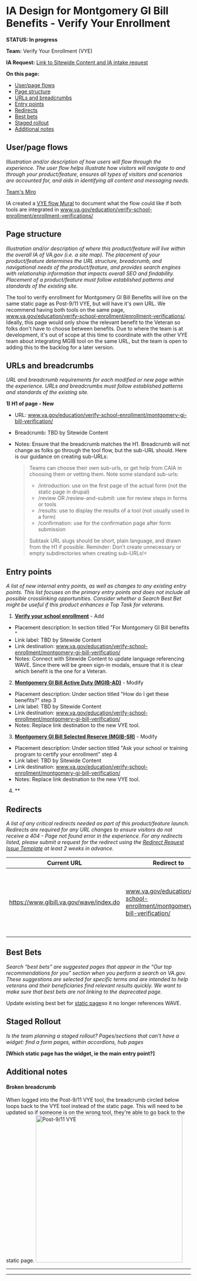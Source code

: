 # IA Design for Montgomery GI Bill Benefits - Verify Your Enrollment
**STATUS: In progress**

**Team:** Verify Your Enrollment (VYE)

**IA Request:** [Link to Sitewide Content and IA intake request](https://github.com/department-of-veterans-affairs/va.gov-team/issues/68205)

**On this page:**
- [User/page flows](#flows)
- [Page structure](#map)
- [URLs and breadcrumbs](#url)
- [Entry points](#nav)
- [Redirects](#redirects)
- [Best bets](#bestbets)
- [Staged rollout](#stagedrollout)
- [Additional notes](#notes)


## <a name="flows"></a>User/page flows <br>
*Illustration and/or description of how users will flow through the experience. The user flow helps illustrate how visitors will navigate to and through your product/feature, ensures all types of visitors and scenarios are accounted for, and aids in identifying all content and messaging needs.*

[Team's Miro](https://miro.com/app/board/uXjVMt6pMHo=/)

IA created a [VYE flow Mural](https://app.mural.co/t/departmentofveteransaffairs9999/m/departmentofveteransaffairs9999/1711750816135/b561b61b07b246ced1462aa92265079d26571034?sender=u79ee90295fdb006d7f463212) to document what the flow could like if both tools are integrated in www.va.gov/education/verify-school-enrollment/enrollment-verifications/ 

## <a name="map"></a>Page structure<br>
*Illustration and/or description of where this product/feature will live within the overall IA of VA.gov (i.e. a site map). The placement of your product/feature determines the URL structure, breadcrumb, and navigational needs of the product/feature, and provides search engines with relationship information that impacts overall SEO and findability. Placement of a product/feature must follow established patterns and standards of the existing site.*


The tool to verify enrollment for Montgomery GI Bill Benefits will live on the same static page as Post-9/11 VYE, but will have it's own URL. We recommend having both tools on the same page, www.va.gov/education/verify-school-enrollment/enrollment-verifications/. Ideally, this page would only show the relevant benefit to the Veteran so folks don't have to choose between benefits. Due to where the team is at development, it's out of scope at this time to coordinate with the other VYE team about integrating MGIB tool on the same URL, but the team is open to adding this to the backlog for a later version.

## <a name="url"></a>URLs and breadcrumbs
*URL and breadcrumb requirements for each modified or new page within the experience. URLs and breadcrumbs must follow established patterns and standards of the existing site.*


**1) H1 of page - New**
- URL: www.va.gov/education/verify-school-enrollment/montgomery-gi-bill-verification/
- Breadcrumb: TBD by Sitewide Content
- Notes: Ensure that the breadcrumb matches the H1. Breadcrumb will not change as folks go through the tool flow, but the sub-URL should. Here is our guidance on creating sub-URLs:

  >Teams can choose their own sub-urls, or get help from CAIA in choosing them or vetting them.
    Note some standard sub-urls:
  >
    > - /introduction: use on the first page of the actual form (not the static page in drupal)
    > - /review OR /review-and-submit: use for review steps in forms or tools
    > - /results: use to display the results of a tool (not usually used in a form)
    >- /confirmation: use for the confirmation page after form submission
  >
    > Subtask URL slugs should be short, plain language, and drawn from the H1 if possible. 
    Reminder: Don’t create unnecessary or empty subdirectories when creating sub-URLs!<


## <a name="nav"></a>Entry points <br>
*A list of new internal entry points, as well as changes to any existing entry points. This list focuses on the primary entry points and does not include all possible crosslinking opportunities. Consider whether a Search Best Bet might be useful if this product enhances a Top Task for veterans.*


1. **[Verify your school enrollment](https://www.va.gov/education/verify-school-enrollment/)** - Add
  - Placement description: In section titled "For Montgomery GI Bill benefits "
  - Link label: TBD by Sitewide Content
  - Link destination: www.va.gov/education/verify-school-enrollment/montgomery-gi-bill-verification/
  - Notes: Connect with Sitewide Content to update language referencing WAVE. Since there will be green sign-in modals, ensure that it is clear which benefit is the one for a Veteran.

2. **[Montgomery GI Bill Active Duty (MGIB-AD)](https://www.va.gov/education/about-gi-bill-benefits/montgomery-active-duty/)** - Modify
  - Placement description: Under section titled "How do I get these benefits?" step 3
  - Link label: TBD by Sitewide Content
  - Link destination: www.va.gov/education/verify-school-enrollment/montgomery-gi-bill-verification/
  - Notes: Replace link destination to the new VYE tool.

3. **[Montgomery GI Bill Selected Reserve (MGIB-SR)](https://www.va.gov/education/about-gi-bill-benefits/montgomery-selected-reserve/)** - Modify
  - Placement description: Under section titled "Ask your school or training program to certify your enrollment" step 4
  - Link label: TBD by Sitewide Content
  - Link destination: www.va.gov/education/verify-school-enrollment/montgomery-gi-bill-verification/
  - Notes: Replace link destination to the new VYE tool.

4. **

## <a name="redirects"></a>Redirects <br>
*A list of any critical redirects needed as part of this product/feature launch. Redirects are required for any URL changes to ensure visitors do not receive a 404 - Page not found error in the experience. For any redirects listed, please submit a request for the redirect using the [Redirect Request Issue Template](https://github.com/department-of-veterans-affairs/va.gov-team/issues/new?assignees=jennymayoco%2C+kristinoletmuskat%2C+strelichl%2C+FranECross&labels=sitewide+CAIA%2C+Sitewide+IA%2C+Public+Websites%2C+VA.gov+frontend%2C+Redirect+request&projects=&template=redirect-request.md&title=Redirect+Request) at least 2 weeks in advance.*  


Current URL | Redirect to | Notes
--- | --- | ---
https://www.gibill.va.gov/wave/index.do | www.va.gov/education/verify-school-enrollment/montgomery-gi-bill-verification/ | We recommend working with stakeholders and WAVE team so the WAVE redirects to the new tool.
 


## <a name="bestbets"></a>Best Bets<br>
*Search “best bets” are suggested pages that appear in the “Our top recommendations for you” section when you perform a search on VA.gov. These suggestions are selected for specific terms and are intended to help veterans and their beneficiaries find relevant results quickly. We want to make sure that best bets are not linking to the deprecated page.*

Update existing best bet for [static page](https://www.va.gov/education/verify-school-enrollment/)so it no longer references WAVE.

## <a name="stagedrollout"></a>Staged Rollout<br>
*Is the team planning a staged rollout? Pages/sections that can't have a widget: find a form pages, within accordions, hub pages*

**[Which static page has the widget, ie the main entry point?]**

## <a name="notes"></a>Additional notes<br>

#### Broken breadcrumb
When logged into the Post-9/11 VYE tool, the breadcrumb circled below loops back to the VYE tool instead of the static page. This will need to be updated so if someone is on the wrong tool, they're able to go back to the static page.
<img width="400" alt="Post-9/11 VYE" src="https://github.com/department-of-veterans-affairs/va.gov-team/assets/122128479/be555c1e-3c76-40be-a79b-cc4bda742ba6">

<hr>
<hr>
